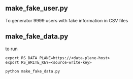 

## make_fake_user.py

To generator 9999 users with fake information in CSV files

## make_fake_data.py

to run
```
export RS_DATA_PLANE=https://<data-plane-host>
export RS_WRITE_KEY=<source-write-key>

python make_fake_data.py
```
